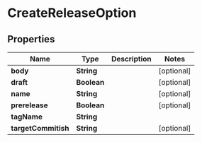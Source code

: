 # CreateReleaseOption

## Properties
Name | Type | Description | Notes
------------ | ------------- | ------------- | -------------
**body** | **String** |  |  [optional]
**draft** | **Boolean** |  |  [optional]
**name** | **String** |  |  [optional]
**prerelease** | **Boolean** |  |  [optional]
**tagName** | **String** |  | 
**targetCommitish** | **String** |  |  [optional]
